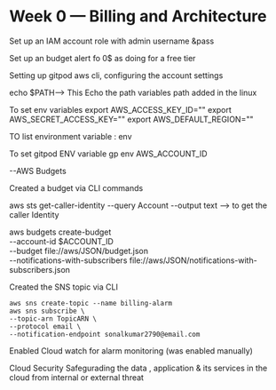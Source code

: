 # Week 0 — Billing and Architecture

Set up an IAM account role with admin username &pass

Set up an budget alert fo 0$ as doing for a free tier

Setting up gitpod aws cli, configuring the account settings

echo $PATH--> This Echo the path variables path added in the linux 

To set env variables
export AWS_ACCESS_KEY_ID=""
export AWS_SECRET_ACCESS_KEY=""
export AWS_DEFAULT_REGION=""

TO list environment variable : env

To set gitpod ENV variable
gp env AWS_ACCOUNT_ID

--AWS Budgets

Created a budget via CLI commands

aws sts get-caller-identity --query Account --output text --> to get the caller Identity

aws budgets create-budget \
    --account-id $ACCOUNT_ID \
    --budget file://aws/JSON/budget.json \
    --notifications-with-subscribers file://aws/JSON/notifications-with-subscribers.json

Created the SNS topic via CLI

    aws sns create-topic --name billing-alarm
    aws sns subscribe \
    --topic-arn TopicARN \
    --protocol email \
    --notification-endpoint sonalkumar2790@email.com

Enabled Cloud watch for alarm monitoring (was enabled manually)

Cloud Security
    Safegurading the data , application & its services in the cloud from internal or external threat
